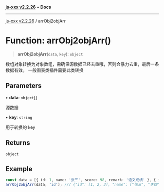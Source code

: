 [**js-xxx v2.2.26**](../README.md) • **Docs**

***

[js-xxx v2.2.26](../README.md) / arrObj2objArr

# Function: arrObj2objArr()

> **arrObj2objArr**(`data`, `key`): `object`

数组对象转换为对象数组，需确保源数据已经去重哦，否则会暴力去重，最后一条数据有效。
一般图表类插件需要此类转换

## Parameters

• **data**: `object`[]

源数据

• **key**: `string`

用于转换的 key

## Returns

`object`

## Example

```ts
const data = [{ id: 1, name: '张三', score: 98, remark: '语文成绩' }, { id: 3, name: '王五', score: 98 }, { id: 3, name: '王五', score: 99, remark: '最后一条有效成绩' }, { id: 2, name: '李四', score: 100 }];
arrObj2objArr(data, 'id'); /// {"id": [1, 2, 3], "name": ["张三", "李四", "王五"], "score": [98, 100, 99], "remark": ["语文成绩", null, "最后一条有效成绩"]}
```
